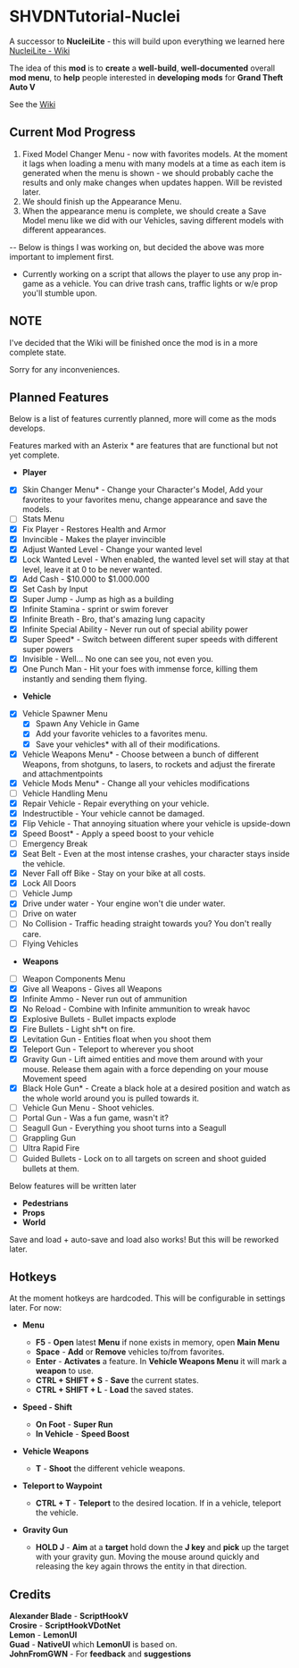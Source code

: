 # SHVDNTutorial-Nuclei
A successor to **NucleiLite** - this will build upon everything we learned here [NucleiLite - Wiki](https://github.com/KimonoBoy/SHVDNTutorial-NucleiLite/wiki)  

The idea of this **mod** is to **create** a **well-build**, **well-documented** overall **mod menu**, to **help** people interested in **developing mods** for **Grand Theft Auto V**

See the [Wiki](https://github.com/KimonoBoy/SHVDN-Tutorial/wiki)

## Current Mod Progress
1. Fixed Model Changer Menu - now with favorites models. At the moment it lags when loading a menu with many models at a time as each item is generated when the menu is shown - we should probably cache the results and only make changes when updates happen. Will be revisted later.
2. We should finish up the Appearance Menu.
3. When the appearance menu is complete, we should create a Save Model menu like we did with our Vehicles, saving different models with different appearances.

-- Below is things I was working on, but decided the above was more important to implement first.
* Currently working on a script that allows the player to use any prop in-game as a vehicle. You can drive trash cans, traffic lights or w/e prop you'll stumble upon.

## NOTE
I've decided that the Wiki will be finished once the mod is in a more complete state. 

Sorry for any inconveniences.

## Planned Features
Below is a list of features currently planned, more will come as the mods develops.

Features marked with an Asterix * are features that are functional but not yet complete.
* **Player**
- [x] Skin Changer Menu* - Change your Character's Model, Add your favorites to your favorites menu, change appearance and save the models.
- [ ] Stats Menu
- [x] Fix Player - Restores Health and Armor
- [x] Invincible - Makes the player invincible
- [x] Adjust Wanted Level - Change your wanted level
- [x] Lock Wanted Level - When enabled, the wanted level set will stay at that level, leave it at 0 to be never wanted.
- [x] Add Cash - $10.000 to $1.000.000
- [x] Set Cash by Input
- [x] Super Jump - Jump as high as a building
- [x] Infinite Stamina - sprint or swim forever
- [x] Infinite Breath - Bro, that's amazing lung capacity
- [x] Infinite Special Ability - Never run out of special ability power
- [x] Super Speed* - Switch between different super speeds with different super powers
- [x] Invisible - Well... No one can see you, not even you.
- [x] One Punch Man - Hit your foes with immense force, killing them instantly and sending them flying.
* **Vehicle**
- [x] Vehicle Spawner Menu  
	- [x] Spawn Any Vehicle in Game
	- [x] Add your favorite vehicles to a favorites menu.
	- [x] Save your vehicles* with all of their modifications.
- [x] Vehicle Weapons Menu* - Choose between a bunch of different Weapons, from shotguns, to lasers, to rockets and adjust the firerate and attachmentpoints
- [x] Vehicle Mods Menu* - Change all your vehicles modifications
- [ ] Vehicle Handling Menu
- [x] Repair Vehicle - Repair everything on your vehicle.
- [x] Indestructible - Your vehicle cannot be damaged.
- [x] Flip Vehicle - That annoying situation where your vehicle is upside-down
- [x] Speed Boost* - Apply a speed boost to your vehicle
- [ ] Emergency Break
- [x] Seat Belt - Even at the most intense crashes, your character stays inside the vehicle.
- [x] Never Fall off Bike - Stay on your bike at all costs.
- [x] Lock All Doors
- [ ] Vehicle Jump
- [x] Drive under water - Your engine won't die under water.
- [ ] Drive on water
- [ ] No Collision - Traffic heading straight towards you? You don't really care.
- [ ] Flying Vehicles

* **Weapons**
- [ ] Weapon Components Menu
- [x] Give all Weapons - Gives all Weapons
- [x] Infinite Ammo - Never run out of ammunition
- [x] No Reload - Combine with Infinite ammunition to wreak havoc
- [x] Explosive Bullets - Bullet impacts explode
- [x] Fire Bullets - Light sh*t on fire.
- [x] Levitation Gun - Entities float when you shoot them
- [x] Teleport Gun - Teleport to wherever you shoot
- [x] Gravity Gun - Lift aimed entities and move them around with your mouse. Release them again with a force depending on your mouse Movement speed
- [x] Black Hole Gun* - Create a black hole at a desired position and watch as the whole world around you is pulled towards it.
- [ ] Vehicle Gun Menu - Shoot vehicles.
- [ ] Portal Gun - Was a fun game, wasn't it?
- [ ] Seagull Gun - Everything you shoot turns into a Seagull
- [ ] Grappling Gun
- [ ] Ultra Rapid Fire
- [ ] Guided Bullets - Lock on to all targets on screen and shoot guided bullets at them.

Below features will be written later
* **Pedestrians**
* **Props**
* **World**

Save and load + auto-save and load also works! But this will be reworked later. 

## Hotkeys
At the moment hotkeys are hardcoded. This will be configurable in settings later. For now:

* **Menu** 
  * **F5** - **Open** latest **Menu** if none exists in memory, open **Main Menu**  
  * **Space** - **Add** or **Remove** vehicles to/from favorites.  
  * **Enter** - **Activates** a feature. In **Vehicle Weapons Menu** it will mark a **weapon** to use.  
  * **CTRL + SHIFT + S** - **Save** the current states.
  * **CTRL + SHIFT + L** - **Load** the saved states.  
  
* **Speed - Shift**  
  * **On Foot** - **Super Run**  
  * **In Vehicle** - **Speed Boost**  
  
* **Vehicle Weapons**  
  * **T** - **Shoot** the different vehicle weapons.  
  
* **Teleport to Waypoint**  
  * **CTRL + T** - **Teleport** to the desired location. If in a vehicle, teleport the vehicle.  
  
* **Gravity Gun**  
  * **HOLD J** - **Aim** at a **target** hold down the **J key** and **pick** up the target with your gravity gun. Moving the mouse around quickly and releasing the key again throws the entity in that direction.

## Credits
**Alexander Blade** - **ScriptHookV**  
**Crosire** - **ScriptHookVDotNet**   
**Lemon** - **LemonUI**  
**Guad** - **NativeUI** which **LemonUI** is based on.  
**JohnFromGWN** - For **feedback** and **suggestions**  
